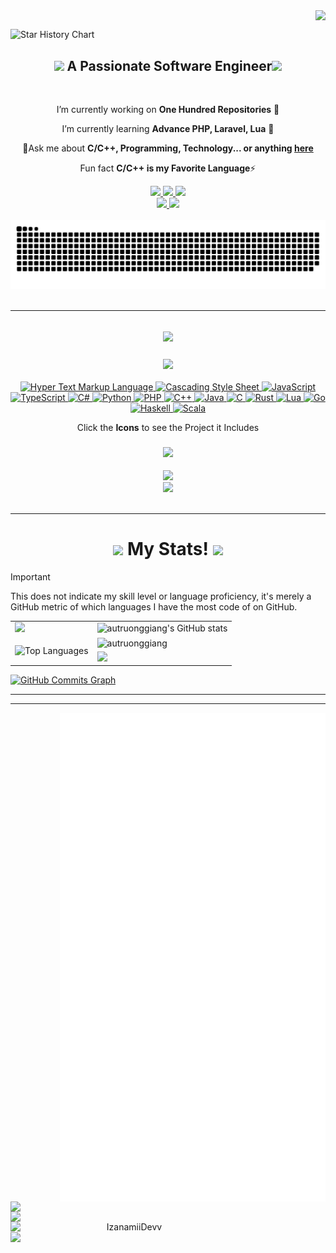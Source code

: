 <p align="right">
      <img align="center" src="https://komarev.com/ghpvc/?username=izanamiiDevv&style=flat-square&base=500" />
</p>

<source
  media="(prefers-color-scheme: dark)"
  srcset="https://readme-typing-svg.demolab.com?font=&weight=600&size=40&pause=1000&color=FFFFFF&center=true&vCenter=true&random=false&width=435&height=60&lines=I+LOVE+CODING"
/>
<source
  media="(prefers-color-scheme: light)"
  srcset="https://readme-typing-svg.demolab.com?font=&weight=600&size=40&pause=1000&color=000000&center=true&vCenter=true&random=false&width=435&height=60&lines=I+LOVE+CODING"
/>
<img
  alt="Star History Chart"
  src="https://readme-typing-svg.demolab.com?font=&weight=600&size=40&pause=1000&color=FFFFFF&center=true&vCenter=true&random=false&width=435&height=60&lines=I+LOVE+CODING"
/>

<h2 align="center">
<img src="https://emojis.slackmojis.com/emojis/images/1588315024/8823/hyperkitty.gif?1588315024" width="30" /> A Passionate Software Engineer<img src="https://emojis.slackmojis.com/emojis/images/1621024394/39092/cat-roll.gif?1621024394" width="28" />
</h2>


<br/>


<div align="center">

  I’m currently working on **One Hundred Repositories** 🔭
  
  I’m currently learning **Advance PHP, Laravel, Lua** 🌱

 💬Ask me about **C/C++, Programming, Technology... or anything [here](https://www.facebook.com/izanamiii1)**

 

  Fun fact **C/C++ is my Favorite Language**⚡

 </div>
 
<div align="center"> 
  <a href="mailto:rafaeloli596@gmail.com">
    <img src="https://img.shields.io/badge/Gmail-333333?style=for-the-badge&logo=gmail&logoColor=red" />
  </a>
  <a href="https://www.facebook.com/izanamiii1">
    <img src="https://img.shields.io/badge/Facebook-1877F2?style=for-the-badge&logo=facebook&logoColor=white" target="_blank" />
  </a>
  <a href="https://www.instagram.com/izanamii.cpp/">
    <img src="https://img.shields.io/badge/Instagram-E4405F?style=for-the-badge&logo=instagram&logoColor=white" target="_blank" />
  </a>
  <br/>
  <a href="">
    <img src="https://img.shields.io/badge/Codewars-B1361E?style=for-the-badge&logo=Codewars&logoColor=white" target="_blank" />
  </a>
  <a href="">
    <img src="https://img.shields.io/badge/GitHub-100000?style=for-the-badge&logo=github&logoColor=white" target="_blank" />
  </a>
</div>
<br/>
 <div align="center">
  <img alt="snake eating my contributions" src="https://raw.githubusercontent.com/salesp07/salesp07/output/github-contribution-grid-snake.svg" />
</div>

<br/>
<hr/>
 
<h2 align="center">
  <img
    src="https://readme-typing-svg.demolab.com?font=Fira+Code&pause=1000&color=C5C5C5&background=FF000000&center=true&vCenter=true&random=false&width=450&height=100&repeat=false&lines=My+Queen+Gabrielle."
  />
</h2>

<div align="center">
   <h3>
    <img
      src="https://readme-typing-svg.demolab.com?font=Fira+Code&pause=1000&color=C5C5C5&background=FF000000&center=true&vCenter=true&random=false&width=200&height=50&repeat=false&lines=Languages"
    />
   </h3>
   <a href="https://github.com/stars/IzanamiiDevv/lists/html">
    <img title="Hyper Text Markup Language" src="https://skillicons.dev/icons?i=html"/>
   </a>
   <a href="https://github.com/stars/IzanamiiDevv/lists/css">
    <img title="Cascading Style Sheet" src="https://skillicons.dev/icons?i=css"/>
   </a>
   <a href="https://github.com/stars/IzanamiiDevv/lists/javascript-typescript">
    <img title="JavaScript" src="https://skillicons.dev/icons?i=javascript"/>
   </a>
   <a href="https://github.com/stars/IzanamiiDevv/lists/javascript-typescript">
    <img title="TypeScript" src="https://skillicons.dev/icons?i=typescript"/>
   </a>
   <a href="https://github.com/stars/IzanamiiDevv/lists/c">
    <img title="C#" src="https://skillicons.dev/icons?i=cs"/>
   </a>
   <a href="https://github.com/stars/IzanamiiDevv/lists/python">
    <img title="Python" src="https://skillicons.dev/icons?i=python"/>
   </a>
   <a href="https://github.com/stars/IzanamiiDevv/lists/php">
    <img title="PHP" src="https://skillicons.dev/icons?i=php"/>
   </a>
   <a href="https://github.com/stars/IzanamiiDevv/lists/c-c">
    <img title="C++" src="https://skillicons.dev/icons?i=cpp"/>
   </a>
   <a href="https://github.com/stars/IzanamiiDevv/lists/java">
    <img title="Java" src="https://skillicons.dev/icons?i=java"/>
   </a>
   <a href="https://github.com/stars/IzanamiiDevv/lists/c-c">
    <img title="C" src="https://skillicons.dev/icons?i=c"/>
   </a>
   <a href="https://github.com/stars/IzanamiiDevv/lists/rust">
    <img title="Rust" src="https://skillicons.dev/icons?i=rust"/>
   </a>
   <a href="https://github.com/stars/IzanamiiDevv/lists/lua">
    <img title="Lua" src="https://skillicons.dev/icons?i=lua"/>
   </a>
   <a href="https://github.com/stars/IzanamiiDevv/lists/go">
    <img title="Go" src="https://skillicons.dev/icons?i=go"/>
   </a>
   <a href="https://github.com/stars/IzanamiiDevv/lists/haskell">
    <img title="Haskell" src="https://skillicons.dev/icons?i=haskell"/>
   </a>
   <a href="https://github.com/stars/IzanamiiDevv/lists/scala">
    <img title="Scala" src="https://skillicons.dev/icons?i=scala"/>
   </a>
   <br>
   <p> Click the <b>Icons</b> to see the Project it Includes </p>

   <h3>
    <img
      src="https://readme-typing-svg.demolab.com?font=Fira+Code&pause=1000&color=C5C5C5&background=FF000000&center=true&vCenter=true&random=false&width=200&height=50&repeat=false&lines=Frameworks"
    />
   </h3>
   <img src="https://skillicons.dev/icons?i=nodejs,express,react,vite,dotnet,mysql,wasm,npm,mongodb,regex,tauri" /><br>
   <img src="https://skillicons.dev/icons?i=github,vercel,git,vscode,stackoverflow,unity,discord,aws,idea" />
</div>

<br/>
<hr/>

 
<h1 align="center"><img src="https://emojis.slackmojis.com/emojis/images/1680554188/65018/cat-roomba-exceptionally-fast.gif?1680554188" width="30"/> My Stats! <img src="https://emojis.slackmojis.com/emojis/images/1706292391/88200/catballq.gif?1706292391" width="30"/></h1>

> [!IMPORTANT]
> This does not indicate my skill level or language proficiency, it's merely a GitHub metric of which languages I have the most code of on GitHub.

<table>
    <tr>
        <td>
        <img src="https://github-readme-streak-stats.herokuapp.com/?user=izanamiiDevv&stroke=ffffff&background=1c1917&ring=0891b2&fire=0891b2&currStreakNum=ffffff&currStreakLabel=0891b2&sideNums=ffffff&sideLabels=ffffff&dates=ffffff&hide_border=true" />
        </td>
        <td> 
        <img src="https://github-readme-stats.vercel.app/api?username=izanamiiDevv&show_icons=true&hide=&count_private=true&title_color=0891b2&text_color=ffffff&icon_color=0891b2&bg_color=1c1917&hide_border=true&show_icons=true" alt="autruonggiang's GitHub stats" /> 
        </td>
    </tr>
    <tr>
        <td rowspan="2">
        <img src="https://github-readme-stats.vercel.app/api/top-langs/?username=izanamiiDevv&langs_count=10&title_color=0891b2&text_color=ffffff&icon_color=0891b2&bg_color=1c1917&hide_border=true&locale=en&custom_title=Top%20%Languages" alt="Top Languages" /> 
        </td>
        <td>
        <img src="https://github-profile-trophy.vercel.app/?username=izanamiiDevv&theme=onestar&row=3&column=4" alt="autruonggiang" /> 
        </td>
    </tr>
    <tr>
        <td>
        <img src="https://github.r2v.ch/codewars?user=izanamiii&name=true&top_languages=true&stroke=%23b362ff&theme=purple_dark">
        </td>
    </tr>
</table>
  
<a href="http://www.github.com/autruonggiang"> 
   <img src="https://github-readme-activity-graph.vercel.app/graph?username=izanamiiDevv&bg_color=1c1917&color=ffffff&line=0891b2&point=ffffff&area_color=1c1917&area=true&hide_border=true&custom_title=GitHub%20Commits%20Graph" alt="GitHub Commits Graph" /> 
</a>

<br>
<hr>

---

<p align="center">
  <a href="https://github.com/lowlighter/metrics">
    <img width="425" align="right" src="github-metrics.svg" />
  </a>
  <img
    width="380"
    align="left"
    src="https://github-readme-stats.vercel.app/api?username=izanamiiDevv&show_icons=true&theme=calm"
  />
  <br />
  <img 
  width="380"
  align="left"
  src="https://github.r2v.ch/codewars?user=izanamiii&name=true&top_languages=true&stroke=%23b362ff&theme=purple_dark">
  <br />
  <img 
  width="380"
  align="left"
  src="https://github-profile-trophy.vercel.app/?username=izanamiiDevv&theme=onestar&row=3&column=4" alt="IzanamiiDevv" /> 
  <br />
  <img
    width="380"
    align="left"
    src="https://readme-typing-svg.demolab.com?font=Fira+Code&pause=1000&color=C5C5C5&background=FF000000&center=true&vCenter=true&random=false&width=380&height=100&repeat=false&lines=Software+Engineer."
  />
  </a>
</p>